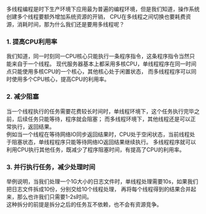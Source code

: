 多线程编程是时下生产环境下应用最为普遍的编程环境，但是我们知道，操作系统创建多个线程要额外增加系统资源的开销，
CPU在多线程之间切换也要耗费资源，消耗时间，那为什么我们还是要用多线程呢？
### 1. 提高CPU利用率
我们知道，同一时刻同一CPU核心只能执行一条程序指令，这条程序指令当然只能来自于一个线程。
现代服务器基本上都采用多核CPU，单线程程序在同一时间点只能使用多核CPU的一个核心，其他核心处于闲置状态，
而多线程程序可以同时使用多个CPU核心，提高CPU的利用率。
### 2. 减少阻塞
当一个线程执行的任务需要花费较长时间时，单线程环境下，这个任务执行完毕之前，后续任务只能等待，程序就会阻塞；
而多线程环境下，其他线程还是可以正常执行，返回结果。    
例如当一个线程在等待网络IO同步返回结果时，CPU处于空闲状态，当前线程处于阻塞状态，单线程程序只能等待网络IO返回结果继续执行。
多线程程序就可以利用CPU执行其他任务，既减少了程序阻塞时间，有提高了CPU的利用率。
### 3. 并行执行任务，减少处理时间
举例说明，当我们处理一个1G大小的日志文件时，单线程处理需要10s，如果我们把日志文件拆成10份，分别交给10个线程处理，
再将每个线程得到的结果合并起来，那么也许我们只需要1-2s时间。    
这种拆分的前提是拆分之后的任务互不依赖，也不会有资源竞争。
